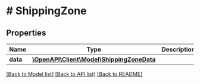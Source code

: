 # # ShippingZone

## Properties

Name | Type | Description | Notes
------------ | ------------- | ------------- | -------------
**data** | [**\OpenAPI\Client\Model\ShippingZoneData**](ShippingZoneData.md) |  |

[[Back to Model list]](../../README.md#models) [[Back to API list]](../../README.md#endpoints) [[Back to README]](../../README.md)

